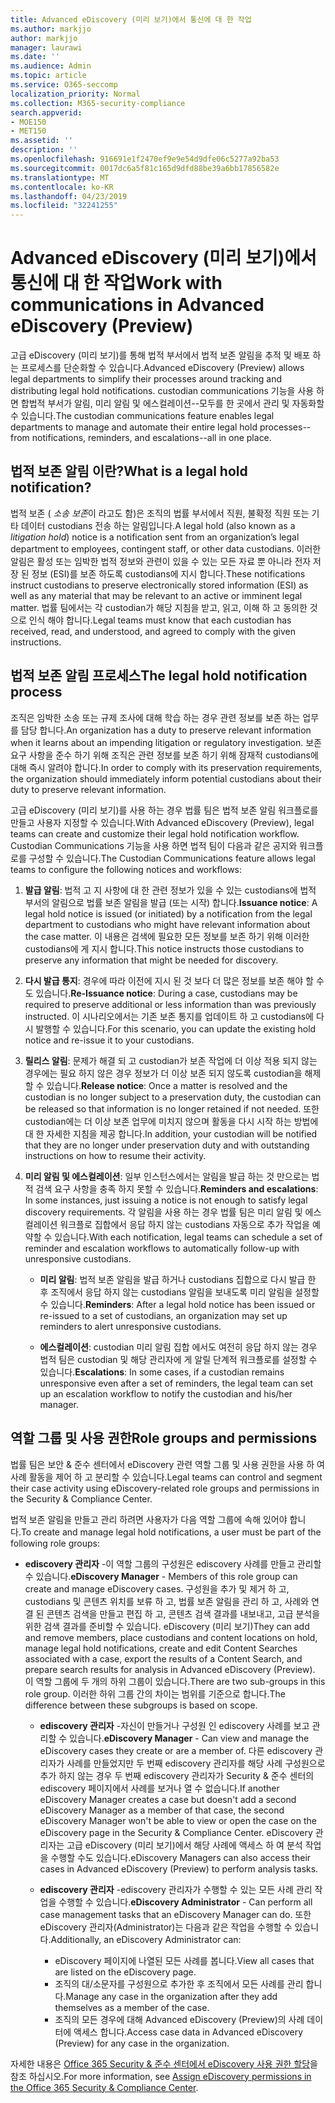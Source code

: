 ```yaml
---
title: Advanced eDiscovery (미리 보기)에서 통신에 대 한 작업
ms.author: markjjo
author: markjjo
manager: laurawi
ms.date: ''
ms.audience: Admin
ms.topic: article
ms.service: O365-seccomp
localization_priority: Normal
ms.collection: M365-security-compliance
search.appverid:
- MOE150
- MET150
ms.assetid: ''
description: ''
ms.openlocfilehash: 916691e1f2470ef9e9e54d9dfe06c5277a92ba53
ms.sourcegitcommit: 0017dc6a5f81c165d9dfd88be39a6bb17856582e
ms.translationtype: MT
ms.contentlocale: ko-KR
ms.lasthandoff: 04/23/2019
ms.locfileid: "32241255"
---
```

# <a name="work-with-communications-in-advanced-ediscovery-preview"></a><span data-ttu-id="5f027-102">Advanced eDiscovery (미리 보기)에서 통신에 대 한 작업</span><span class="sxs-lookup"><span data-stu-id="5f027-102">Work with communications in Advanced eDiscovery (Preview)</span></span>

<span data-ttu-id="5f027-103">고급 eDiscovery (미리 보기)를 통해 법적 부서에서 법적 보존 알림을 추적 및 배포 하는 프로세스를 단순화할 수 있습니다.</span><span class="sxs-lookup"><span data-stu-id="5f027-103">Advanced eDiscovery (Preview) allows legal departments to simplify their processes around tracking and distributing legal hold notifications.</span></span> <span data-ttu-id="5f027-104">custodian communications 기능을 사용 하면 합법적 부서가 알림, 미리 알림 및 에스컬레이션--모두를 한 곳에서 관리 및 자동화할 수 있습니다.</span><span class="sxs-lookup"><span data-stu-id="5f027-104">The custodian communications feature enables legal departments to manage and automate their entire legal hold processes--from notifications, reminders, and escalations--all in one place.</span></span>

## <a name="what-is-a-legal-hold-notification"></a><span data-ttu-id="5f027-105">법적 보존 알림 이란?</span><span class="sxs-lookup"><span data-stu-id="5f027-105">What is a legal hold notification?</span></span>

<span data-ttu-id="5f027-106">법적 보존 ( *소송 보존*이 라고도 함)은 조직의 법률 부서에서 직원, 불확정 직원 또는 기타 데이터 custodians 전송 하는 알림입니다.</span><span class="sxs-lookup"><span data-stu-id="5f027-106">A legal hold (also known as a *litigation hold*) notice is a notification sent from an organization’s legal department to employees, contingent staff, or other data custodians.</span></span> <span data-ttu-id="5f027-107">이러한 알림은 활성 또는 임박한 법적 정보와 관련이 있을 수 있는 모든 자료 뿐 아니라 전자 저장 된 정보 (ESI)를 보존 하도록 custodians에 지시 합니다.</span><span class="sxs-lookup"><span data-stu-id="5f027-107">These notifications instruct custodians to preserve electronically stored information (ESI) as well as any material that may be relevant to an active or imminent legal matter.</span></span> <span data-ttu-id="5f027-108">법률 팀에서는 각 custodian가 해당 지침을 받고, 읽고, 이해 하 고 동의한 것으로 인식 해야 합니다.</span><span class="sxs-lookup"><span data-stu-id="5f027-108">Legal teams must know that each custodian has received, read, and understood, and agreed to comply with the given instructions.</span></span>

## <a name="the-legal-hold-notification-process"></a><span data-ttu-id="5f027-109">법적 보존 알림 프로세스</span><span class="sxs-lookup"><span data-stu-id="5f027-109">The legal hold notification process</span></span>

<span data-ttu-id="5f027-110">조직은 임박한 소송 또는 규제 조사에 대해 학습 하는 경우 관련 정보를 보존 하는 업무를 담당 합니다.</span><span class="sxs-lookup"><span data-stu-id="5f027-110">An organization has a duty to preserve relevant information when it learns about an impending litigation or regulatory investigation.</span></span> <span data-ttu-id="5f027-111">보존 요구 사항을 준수 하기 위해 조직은 관련 정보를 보존 하기 위해 잠재적 custodians에 대해 즉시 알려야 합니다.</span><span class="sxs-lookup"><span data-stu-id="5f027-111">In order to comply with its preservation requirements, the organization should immediately inform potential custodians about their duty to preserve relevant information.</span></span> 

<span data-ttu-id="5f027-112">고급 eDiscovery (미리 보기)를 사용 하는 경우 법률 팀은 법적 보존 알림 워크플로를 만들고 사용자 지정할 수 있습니다.</span><span class="sxs-lookup"><span data-stu-id="5f027-112">With Advanced eDiscovery (Preview), legal teams can create and customize their legal hold notification workflow.</span></span> <span data-ttu-id="5f027-113">Custodian Communications 기능을 사용 하면 법적 팀이 다음과 같은 공지와 워크플로를 구성할 수 있습니다.</span><span class="sxs-lookup"><span data-stu-id="5f027-113">The Custodian Communications feature allows legal teams to configure the following notices and workflows:</span></span>

1. <span data-ttu-id="5f027-114">**발급 알림**: 법적 고 지 사항에 대 한 관련 정보가 있을 수 있는 custodians에 법적 부서의 알림으로 법률 보존 알림을 발급 (또는 시작) 합니다.</span><span class="sxs-lookup"><span data-stu-id="5f027-114">**Issuance notice**: A legal hold notice is issued (or initiated) by a notification from the legal department to custodians who might have relevant information about the case matter.</span></span> <span data-ttu-id="5f027-115">이 내용은 검색에 필요한 모든 정보를 보존 하기 위해 이러한 custodians에 게 지시 합니다.</span><span class="sxs-lookup"><span data-stu-id="5f027-115">This notice instructs those custodians to preserve any information that might be needed for discovery.</span></span> 
   
2.  <span data-ttu-id="5f027-116">**다시 발급 통지**: 경우에 따라 이전에 지시 된 것 보다 더 많은 정보를 보존 해야 할 수도 있습니다.</span><span class="sxs-lookup"><span data-stu-id="5f027-116">**Re-Issuance notice**: During a case, custodians may be required to preserve additional or less information than was previously instructed.</span></span> <span data-ttu-id="5f027-117">이 시나리오에서는 기존 보존 통지를 업데이트 하 고 custodians에 다시 발행할 수 있습니다.</span><span class="sxs-lookup"><span data-stu-id="5f027-117">For this scenario, you can update the existing hold notice and re-issue it to your custodians.</span></span>

3.  <span data-ttu-id="5f027-118">**릴리스 알림**: 문제가 해결 되 고 custodian가 보존 작업에 더 이상 적용 되지 않는 경우에는 필요 하지 않은 경우 정보가 더 이상 보존 되지 않도록 custodian을 해제할 수 있습니다.</span><span class="sxs-lookup"><span data-stu-id="5f027-118">**Release notice**: Once a matter is resolved and the custodian is no longer subject to a preservation duty, the custodian can be released so that information is no longer retained if not needed.</span></span> <span data-ttu-id="5f027-119">또한 custodian에는 더 이상 보존 업무에 미치지 않으며 활동을 다시 시작 하는 방법에 대 한 자세한 지침을 제공 합니다.</span><span class="sxs-lookup"><span data-stu-id="5f027-119">In addition, your custodian will be notified that they are no longer under preservation duty and with outstanding instructions on how to resume their activity.</span></span>

4. <span data-ttu-id="5f027-120">**미리 알림 및 에스컬레이션**: 일부 인스턴스에서는 알림을 발급 하는 것 만으로는 법적 검색 요구 사항을 충족 하지 못할 수 있습니다.</span><span class="sxs-lookup"><span data-stu-id="5f027-120">**Reminders and escalations**: In some instances, just issuing a notice is not enough to satisfy legal discovery requirements.</span></span> <span data-ttu-id="5f027-121">각 알림을 사용 하는 경우 법률 팀은 미리 알림 및 에스컬레이션 워크플로 집합에서 응답 하지 않는 custodians 자동으로 추가 작업을 예약할 수 있습니다.</span><span class="sxs-lookup"><span data-stu-id="5f027-121">With each notification, legal teams can schedule a set of reminder and escalation workflows to automatically follow-up with unresponsive custodians.</span></span>

    - <span data-ttu-id="5f027-122">**미리 알림**: 법적 보존 알림을 발급 하거나 custodians 집합으로 다시 발급 한 후 조직에서 응답 하지 않는 custodians 알림을 보내도록 미리 알림을 설정할 수 있습니다.</span><span class="sxs-lookup"><span data-stu-id="5f027-122">**Reminders**:  After a legal hold notice has been issued or re-issued to a set of custodians, an organization may set up reminders to alert unresponsive custodians.</span></span> 

    - <span data-ttu-id="5f027-123">**에스컬레이션**: custodian 미리 알림 집합 에서도 여전히 응답 하지 않는 경우 법적 팀은 custodian 및 해당 관리자에 게 알릴 단계적 워크플로를 설정할 수 있습니다.</span><span class="sxs-lookup"><span data-stu-id="5f027-123">**Escalations**: In some cases, if a custodian remains unresponsive even after a set of reminders, the legal team can set up an escalation workflow to notify the custodian and his/her manager.</span></span>

## <a name="role-groups-and-permissions"></a><span data-ttu-id="5f027-124">역할 그룹 및 사용 권한</span><span class="sxs-lookup"><span data-stu-id="5f027-124">Role groups and permissions</span></span> 

<span data-ttu-id="5f027-125">법률 팀은 보안 & 준수 센터에서 eDiscovery 관련 역할 그룹 및 사용 권한을 사용 하 여 사례 활동을 제어 하 고 분리할 수 있습니다.</span><span class="sxs-lookup"><span data-stu-id="5f027-125">Legal teams can control and segment their case activity using eDiscovery-related role groups and permissions in the Security & Compliance Center.</span></span> 

<span data-ttu-id="5f027-126">법적 보존 알림을 만들고 관리 하려면 사용자가 다음 역할 그룹에 속해 있어야 합니다.</span><span class="sxs-lookup"><span data-stu-id="5f027-126">To create and manage legal hold notifications, a user must be part of the following role groups:</span></span>

- <span data-ttu-id="5f027-127">**ediscovery 관리자** -이 역할 그룹의 구성원은 ediscovery 사례를 만들고 관리할 수 있습니다.</span><span class="sxs-lookup"><span data-stu-id="5f027-127">**eDiscovery Manager** - Members of this role group can create and manage eDiscovery cases.</span></span> <span data-ttu-id="5f027-128">구성원을 추가 및 제거 하 고, custodians 및 콘텐츠 위치를 보류 하 고, 법률 보존 알림을 관리 하 고, 사례와 연결 된 콘텐츠 검색을 만들고 편집 하 고, 콘텐츠 검색 결과를 내보내고, 고급 분석을 위한 검색 결과를 준비할 수 있습니다. eDiscovery (미리 보기)</span><span class="sxs-lookup"><span data-stu-id="5f027-128">They can add and remove members, place custodians and content locations on hold, manage legal hold notifications, create and edit Content Searches associated with a case, export the results of a Content Search, and prepare search results for analysis in Advanced eDiscovery (Preview).</span></span> <span data-ttu-id="5f027-129">이 역할 그룹에 두 개의 하위 그룹이 있습니다.</span><span class="sxs-lookup"><span data-stu-id="5f027-129">There are two sub-groups in this role group.</span></span> <span data-ttu-id="5f027-130">이러한 하위 그룹 간의 차이는 범위를 기준으로 합니다.</span><span class="sxs-lookup"><span data-stu-id="5f027-130">The difference between these subgroups is based on scope.</span></span>

  - <span data-ttu-id="5f027-131">**ediscovery 관리자** -자신이 만들거나 구성원 인 ediscovery 사례를 보고 관리할 수 있습니다.</span><span class="sxs-lookup"><span data-stu-id="5f027-131">**eDiscovery Manager** - Can view and manage the eDiscovery cases they create or are a member of.</span></span> <span data-ttu-id="5f027-132">다른 ediscovery 관리자가 사례를 만들었지만 두 번째 ediscovery 관리자를 해당 사례 구성원으로 추가 하지 않는 경우 두 번째 ediscovery 관리자가 Security & 준수 센터의 ediscovery 페이지에서 사례를 보거나 열 수 없습니다.</span><span class="sxs-lookup"><span data-stu-id="5f027-132">If another eDiscovery Manager creates a case but doesn't add a second eDiscovery Manager as a member of that case, the second eDiscovery Manager won't be able to view or open the case on the eDiscovery page in the Security & Compliance Center.</span></span> <span data-ttu-id="5f027-133">eDiscovery 관리자는 고급 eDiscovery (미리 보기)에서 해당 사례에 액세스 하 여 분석 작업을 수행할 수도 있습니다.</span><span class="sxs-lookup"><span data-stu-id="5f027-133">eDiscovery Managers can also access their cases in Advanced eDiscovery (Preview) to perform analysis tasks.</span></span>

  - <span data-ttu-id="5f027-134">**ediscovery 관리자** -ediscovery 관리자가 수행할 수 있는 모든 사례 관리 작업을 수행할 수 있습니다.</span><span class="sxs-lookup"><span data-stu-id="5f027-134">**eDiscovery Administrator** - Can perform all case management tasks that an eDiscovery Manager can do.</span></span> <span data-ttu-id="5f027-135">또한 eDiscovery 관리자(Administrator)는 다음과 같은 작업을 수행할 수 있습니다.</span><span class="sxs-lookup"><span data-stu-id="5f027-135">Additionally, an eDiscovery Administrator can:</span></span>
    
    - <span data-ttu-id="5f027-136">eDiscovery 페이지에 나열된 모든 사례를 봅니다.</span><span class="sxs-lookup"><span data-stu-id="5f027-136">View all cases that are listed on the eDiscovery page.</span></span>
    - <span data-ttu-id="5f027-137">조직의 대/소문자를 구성원으로 추가한 후 조직에서 모든 사례를 관리 합니다.</span><span class="sxs-lookup"><span data-stu-id="5f027-137">Manage any case in the organization after they add themselves as a member of the case.</span></span>
    - <span data-ttu-id="5f027-138">조직의 모든 경우에 대해 Advanced eDiscovery (Preview)의 사례 데이터에 액세스 합니다.</span><span class="sxs-lookup"><span data-stu-id="5f027-138">Access case data in Advanced eDiscovery (Preview) for any case in the organization.</span></span>

<span data-ttu-id="5f027-139">자세한 내용은 [Office 365 Security & 준수 센터에서 eDiscovery 사용 권한 할당](../assign-ediscovery-permissions.md)을 참조 하십시오.</span><span class="sxs-lookup"><span data-stu-id="5f027-139">For more information, see [Assign eDiscovery permissions in the Office 365 Security & Compliance Center](../assign-ediscovery-permissions.md).</span></span>